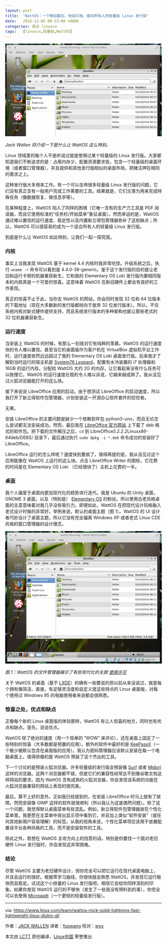 ```yaml
---
layout: post
title:	"WattOS：一个稳如磐石、快如闪电、面向所有人的轻量级 Linux 发行版"
date:	2016-12-05 08:33:00 +0800 
categories:	观点 linuxcn 
tags:	[linuxcn,轻量级,WattOS]
---
```



![WattOS](/Asserts/Images/album/201612/04/063506h2b0690tukjuspt2.png)


*Jack Wallen 将介绍一下是什么让 WattOS 这么特别。* 


Linux 领域里的每个人不是听说过就是使用过某个轻量级的 Linux 发行版。大家都知道我们不断追求的是：占用内存少，配置资源要求低，包含一个轻量级的桌面环境（或者窗口管理器），并且提供和其他发行版相似的桌面布局，把赌注押在相同的需求之上。


这种发行版大多用来工作。有一个可以击垮很多轻量级 Linux 发行版的问题，它们没有真正含有一般用户完成工作需要的工具。结果就是，它们沦落为用来完成特殊任务（像数据恢复、做信息亭等）。


在某种程度上，WattOS 陷入了同样的困境（它唯一含有的生产力工具是 PDF 阅读器，而且它使用标准的“任务栏/开始菜单”象征桌面）。然而幸运的是，WattOS 通过难以置信的运行速度、稳定性以及内置新立得包管理器弥补了这些缺点；所以，WattOS 可以很容易的成为一个适合所有人的轻量级 Linux 发行版。


到底是什么让 WattOS 如此特别，让我们一起一探究竟。


### 内核


事实上当我发现 WattOS 基于 kernel 4.4 内核时我非常吃惊。升级系统之后，执行 `uname -r` 命令可以看到是 4.4.0-38-generic。鉴于这个发行版的目的是让老旧和运行卡顿的机器重获新生，它和我的 Elementary OS Loki 发行版内置相同版本的内核真是一个可爱的惊喜。这意味着 WattOS 在新旧硬件上都会有良好的工作表现。


真正的惊喜不止于此，当你去 WattOS 的网站，你会同时发现 32 位和 64 位版本的下载地址（现在大多数新的发行版都倾向于放弃 32 位发行版本）。所以，不仅系统内核对新式硬件提供支持，而且系统发行版本的多种架构也能让那些老式的 32 位机器重获新生。


### 运行速度


当安装上 WattOS 的时候，有那么一刻我对它有纯粹的羡慕。WattOS 的运行速度快的令人难以置信。甚至当它的桌面版作为客户机在 VirtualBox 虚拟机平台工作时，运行速度依然远远超过了我的 Elementary OS Loki 桌面发行版。后来我才了解到当时运行的宿主机是 [System76 Leopard](https://system76.com/desktops/leopard)，配置有水冷装置的 i7 处理器和 16GB 的运行内存。分配给 WattOS 大约 2G 的内存，让它看起来没有什么任务可以拖慢它。WattOS 的运行速度壮观的令人难以诉说，它越来越成熟了。我从没见过火狐浏览器能打开的这么快。


接下来说说 LibreOffice 应用的启动。由于想测试 LibreOffice 的启动速度，所以我打开了新立得软件包管理器，计划安装这一开源办公软件套件的佼佼者。


无果。


安装 LibreOffice 的主要问题是缺少一个依赖软件包 python3-uno，而且无论怎么尝试都无法安装成功。然而，最后我在 [LibreOffice 官方网站](https://www.libreoffice.org/) 上下载了 deb 格式的软件包。把下载的文件解压之后，`cd` 到 LibreOffice*5.2.2.2*Linux*x86-64*deb/DEBS/ 目录下，最后通过执行 `sudo dpkg -i *.deb` 命令成功的安装好了 LibreOffice。


LibreOffice 运行的怎么样呢？速度快到要疯了。值得再提的是，我从没见过这个应用能像在 WattOS 上运行的这么快。点击 LibreOffice Writer 的图标，它花费的时间是在 Elementary OS Loki （已经很快了）主机上花费的一半。


### 桌面


我个人偏爱于桌面向更加现代化的趋势进行迭代。我是 Ubuntu 的 Unity 桌面，GNOME 3 桌面，以及（特别是） [Elementary OS](https://elementary.io/) 的粉丝。所以使用古老风格桌面的主意意味着对我几乎没有吸引力。即便如此，WattOS 在把现代设计风格融入老式设计时做的非常好。举例来说，默认的桌面主题（图 1）。WattOS 的 UI 设计者巧妙设计了桌面主题，所以它没有完全偏离 Windows XP 或者老式 Linux CDE 风格的窗口管理器的设计理念。


![WattOS](/Asserts/Images/album/201612/04/063508dsn5e6hf56hr5sl6.png)


*图 1：WattOS 的文件管理器展示了有些现代化的主题 [使用许可](https://www.linux.com/licenses/category/used-permission)*


关于 WattOS 的桌面（基于 [LXDE](http://lxde.org/)）的确有一些要说的但以前从来没说过，就是每个拥有像简洁、直接，有足够灵活度和自定义度这些特点的 Linux 桌面版，对每个使用过 Windows 95 的电脑使用者来说都会很熟悉。


### 惊喜之处，优点和缺点


正像每个新的 Linux 桌面版的体验那样，WattOS 有让人惊喜的地方，同时也有优点和缺点。首先，说说优点。


WattOS 除了绝对的速度（用一个简单的 “WOW” 来评论），还在桌面上固定了一些特别的惊喜（大多数都是预置的应用）。额外的软件中最好的是 [KeePassX](https://www.keepassx.org/)（一个极少被默认包含在桌面版的应用）。我认为密码管理器应该默认安装在每一个电脑桌面上，值得骄傲的是 WattOS 预装了这个杰出的工具。


下一个讨论的是预装火狐浏览器。许多轻量级的发行版会预装像 [Surf](http://surf.suckless.org/) 或者 [Midori](http://midori-browser.org/) 这样的浏览器。这两个浏览器都不错，但是它们的兼容性经常达不到像谷歌文档这样网站的要求。因为 WattOS 含有成熟的火狐浏览器，你会发现该系统的功能在火狐浏览器兼容的网站上表现的很完美。


最后，算不上好的意外。正如我已经提到的，在安装 LibreOffice 时马上就有了故障。然而安装像 GIMP 这样的软件就很顺利（所以我认为这是偶然问题）。除了这一个问题，我觉得默认桌面菜单有些混乱。例如，新立得软件包管理器放在个性化菜单里。我更愿在主菜单中突出显示项中看到它，并且加上类似“软件安装”（或任何其他新用户容易理解）的标签。从我的视角来说，个性化菜单项应该用于放置配置该平台各种风格的工具，而不是安装软件的工具。


除此之外，若想在 WattOS 主攻方向上的找茬的话，特别是你要找一个面对老旧硬件 Linux 发行版时，你会发现这非常困难。


### 结论


尽管 WattOS 主要为老旧硬件设计，但你完全可以把它运行在现代桌面电脑上，并且会运行的很好。根据零学习曲线，你很快就会熟悉 WattOS，并发现它运行极快而且稳定。试试这个小排量的 Linux 发行版吧，相信它会给你同样深刻的印象。如果你发现 WattOS 运行的不够快（发生了一些我没有预料到的事），你完全可以去使用 [Microwatt](http://planetwatt.com/new/index.php/2016/09/23/microwatt-r10-released/)（一个更轻的轻量级发行版）。




---


via: <https://www.linux.com/learn/wattos-rock-solid-lightning-fast-lightweight-linux-distro-all>


作者：[JACK WALLEN](https://www.linux.com/users/jlwallen) 译者：[fuowang](https://github.com/fuowang) 校对：[wxy](https://github.com/wxy)


本文由 [LCTT](https://github.com/LCTT/TranslateProject) 原创编译，[Linux中国](https://linux.cn/) 荣誉推出

